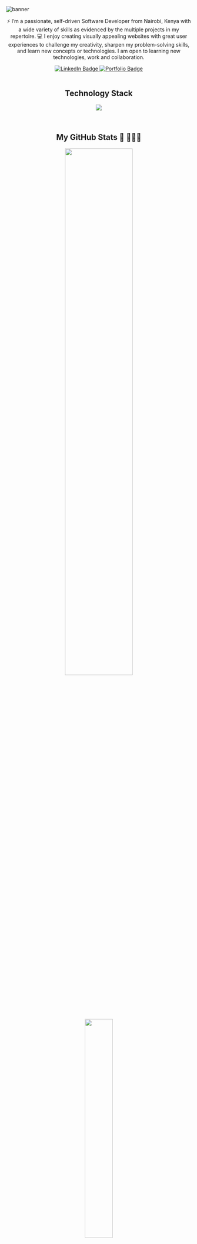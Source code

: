 <img src="https://i.ibb.co/QM04jBj/banner.png" alt="banner" border="0" />
<br>
<!-- About Me-->
<p align='center'> ⚡ I’m a passionate, self-driven Software Developer from Nairobi, Kenya with a wide variety of skills as evidenced by the multiple projects in my repertoire. 💻 I enjoy creating visually appealing websites with great user experiences to challenge my creativity, sharpen my problem-solving skills, and learn new concepts or technologies. I am open to learning new technologies, work and collaboration.</p>

<!-- Social Links -->
<div align='center'>
  <a href="https://www.linkedin.com/in/patricknjiru/">
    <img src="https://img.shields.io/badge/LinkedIn-blue?style=for-the-badge&logo=linkedin&logoColor=white" alt="LinkedIn Badge">
  </a>
  <a href="https://patrick-njiru-professional-portfolio.vercel.app/">
    <img src="https://img.shields.io/badge/Portfolio-blue?style=for-the-badge&logo=portfolio&logoColor=white" alt="Portfolio Badge">
  </a>
</div>
<br>
<!-- Technologies/Programming Languages -->
<h2 align='center'> Technology Stack </h2>
<p align="center">
  <a href="https://skillicons.dev">
    <img src="https://skillicons.dev/icons?i=js,,php,,python,,react,,tailwindcss,,bootstrap,,html,,css,,mysql,,postgresql,,git,xampp,">
  </a>
</p>
<br>
<!-- Stats and Top Languages -->
<h2 align='center'> My GitHub Stats 🐅  🐾🐾🐾 </h2>
<p align='center'>
  <a href='https://github-readme-stats.vercel.app/api?username=Patrick-Njiru&count_private=true&show_icons=true&theme=merko&line_height=40'>
    <img src='https://github-readme-stats.vercel.app/api?username=Patrick-Njiru&count_private=true&show_icons=true&theme=merko&line_height=40' width='60.5%'>
  </a>
  <a href='https://github-readme-stats.vercel.app/api/top-langs/?username=Patrick-Njiru&size_weight=0.5&count_weight=0.5&theme=merko&hide=python,ruby&langs_count=4'>
<!--     <img width='39%' src='https://github-readme-stats.vercel.app/api/top-langs/?username=Patrick-Njiru&size_weight=0.5&count_weight=0.5&theme=merko'> -->
    <img width='39%' src='https://github-readme-stats.vercel.app/api/top-langs/?username=Patrick-Njiru&size_weight=0.5&count_weight=0.5&theme=merko&hide=html,css&langs_count=5'>
  </a>
</p>
<!-- GitHub Streak -->
<p align='center' >
  <a href='https://github-readme-streak-stats.herokuapp.com?user=Patrick-Njiru&theme=merko&card_width=500'>
    <img width='60%' src='https://github-readme-streak-stats.herokuapp.com?user=Patrick-Njiru&theme=merko'>
  </a>
</p>




<!-- Links -->

<!-- <p> You can reach me on <a href="https://www.linkedin.com/in/patrick-njiru-7569241ba/" target="_blank">
  LinkedIn </a> or <a href="https://www.facebook.com/patorankinglefte/" target="_blank"> Facebook </a>
</p> -->

 <!-- ![Patrick's GitHub stats](https://github-readme-stats.vercel.app/api?username=Patrick-Njiru&count_private=true&show_icons=true&theme=merko&line_height=40) -->
 
 <!-- [![Top Langs](https://github-readme-stats.vercel.app/api/top-langs/?username=Patrick-Njiru&size_weight=0&count_weight=1&langs_count=6&theme=merko)](https://github.com/Patrick-Njiru/github-readme-stats) -->
 
 <!--   [![GitHub Streak](https://github-readme-streak-stats.herokuapp.com?user=Patrick-Njiru&theme=merko&exclude_days=Sun%2CSat&card_width=500)](https://git.io/streak-stats) -->
 
 <!-- [![GitHub Streak](https://github-readme-streak-stats.herokuapp.com?user=Patrick-Njiru&theme=merko&exclude_days=Sun%2CSat&card_width=500)](https://git.io/streak-stats) -->
 
<!--  [![trophy](https://github-profile-trophy.vercel.app/?username=Patrick-Njiru&theme=juicyfresh&margin-w=30&margin-h=20)](https://github.com/Patrick-Njiru/github-profile-trophy) -->
 
<!-- ![](https://komarev.com/ghpvc/?username=Patrick-Njiru&style=flat-square) -->

<!-- <h2 align='center'> Trophies </h2>
<p align="center">
  <a href='https://github-profile-trophy.vercel.app/?username=Patrick-Njiru&theme=juicyfresh&margin-w=30&margin-h=20'>
    <img src='https://github-profile-trophy.vercel.app/?username=Patrick-Njiru&theme=juicyfresh&margin-w=30&margin-h=20'>
  </a>
</p> -->
